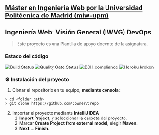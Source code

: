 ## [Máster en Ingeniería Web por la Universidad Politécnica de Madrid (miw-upm)](http://miw.etsisi.upm.es)
## Ingeniería Web: Visión General (IWVG) DevOps
> Este proyecto es una Plantilla de apoyo docente de la asignatura.

### Estado del código
[![Build Status](https://travis-ci.org/HectorElGrande/iwvg-devops-hector-munoz.svg?branch=master)](https://travis-ci.org/HectorElGrande/iwvg-devops-hector-munoz)
[![Quality Gate Status](https://sonarcloud.io/api/project_badges/measure?project=es.upm.miw%3Aiwvg-devops-hector-munoz&metric=alert_status)](https://sonarcloud.io/dashboard?id=es.upm.miw%3Aiwvg-devops-hector-munoz)
[![BCH compliance](https://bettercodehub.com/edge/badge/HectorElGrande/iwvg-devops-hector-munoz?branch=master)](https://bettercodehub.com/)
[![Heroku broken](https://iwvg-devops-hector-munoz.herokuapp.com/system/version-badge)](https://iwvg-devops-hector-munoz.herokuapp.com/swagger-ui.html)

### :gear: Instalación del proyecto
1. Clonar el repositorio en tu equipo, **mediante consola**:
```sh
> cd <folder path>
> git clone https://github.com/:owner/:repo
```
2. Importar el proyecto mediante **IntelliJ IDEA**
   1. **Import Project**, y seleccionar la carpeta del proyecto.
   1. Marcar **Create Project from external model**, elegir **Maven**.
   1. **Next** … **Finish**.

